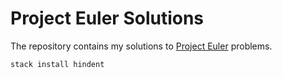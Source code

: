 # Project Euler Solutions
The repository contains my solutions to [Project Euler](https://projecteuler.net/archives) problems.

`stack install hindent`
